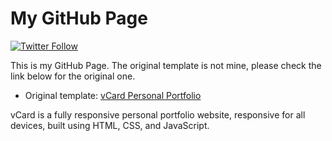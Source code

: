 # My GitHub Page

[![Twitter Follow](https://img.shields.io/twitter/follow/tavinhossaur?style=social)](https://twitter.com/intent/follow?screen_name=tavinhossaur)

This is my GitHub Page. The original template is not mine, please check the link below for the original one.

* Original template: [vCard Personal Portfolio](https://github.com/codewithsadee/vcard-personal-portfolio "vCard")

vCard is a fully responsive personal portfolio website, responsive for all devices, built using HTML, CSS, and JavaScript.
